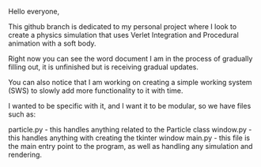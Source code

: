Hello everyone,

This github branch is dedicated to my personal project where I look to create a physics simulation that uses Verlet Integration and Procedural animation with a soft body.

Right now you can see the word document I am in the process of gradually filling out, it is unfinished but is receiving gradual updates.

You can also notice that I am working on creating a simple working system (SWS) to slowly add more functionality to it with time.

I wanted to be specific with it, and I want it to be modular, so we have files such as:

particle.py - this handles anything related to the Particle class
window.py - this handles anything with creating the tkinter window
main.py - this file is the main entry point to the program, as well as handling any simulation and rendering.
